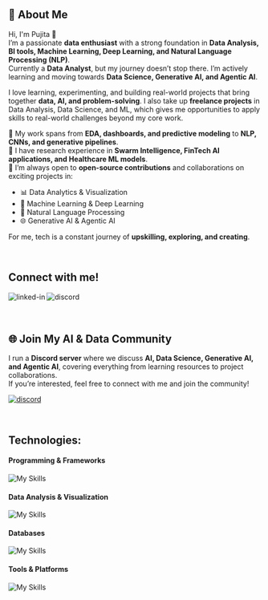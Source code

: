 ## 🌟 About Me  
Hi, I'm Pujita 👋
<br>
I’m a passionate **data enthusiast** with a strong foundation in **Data Analysis, BI tools, Machine Learning, Deep Learning, and Natural Language Processing (NLP)**.  
Currently a **Data Analyst**, but my journey doesn’t stop there. I’m actively learning and moving towards **Data Science, Generative AI, and Agentic AI**.  

I love learning, experimenting, and building real-world projects that bring together **data, AI, and problem-solving**. I also take up **freelance projects** in Data Analysis, Data Science, and ML, which gives me opportunities to apply skills to real-world challenges beyond my core work. 

🔹 My work spans from **EDA, dashboards, and predictive modeling** to **NLP, CNNs, and generative pipelines**.  
🔹 I have research experience in **Swarm Intelligence, FinTech AI applications, and Healthcare ML models**.  
🔹 I’m always open to **open-source contributions** and collaborations on exciting projects in:  
- 📊 Data Analytics & Visualization  
- 🤖 Machine Learning & Deep Learning  
- 🧠 Natural Language Processing  
- 🌐 Generative AI & Agentic AI  

For me, tech is a constant journey of **upskilling, exploring, and creating**.  

<br>

## Connect with me!
<a href=https://www.linkedin.com/in/pujitasunnapu/><img align="left" alt="linked-in" src="https://img.shields.io/badge/linkedin-%230077B5.svg?&style=for-the-badge&logo=linkedin&logoColor=white" /></a>
<a href=https://discord.com/users/mugglewitch28><img align="left" alt="discord" src="https://img.shields.io/badge/Discord-7289DA?style=for-the-badge&logo=discord&logoColor=white" /></a>

<br><br><br>

## 🌐 Join My AI & Data Community  

I run a **Discord server** where we discuss **AI, Data Science, Generative AI, and Agentic AI**, covering everything from learning resources to project collaborations.  
If you’re interested, feel free to connect with me and join the community!  

<a href="https://discord.gg/79yTHbWs6y"><img alt="discord" src="https://img.shields.io/badge/Join%20My%20Discord-5865F2?style=for-the-badge&logo=discord&logoColor=white" /></a> 

<br>

## Technologies:

#### Programming & Frameworks  
![My Skills](https://go-skill-icons.vercel.app/api/icons?i=python,r,c,java,numpy,pandas,matplotlib,seaborn,scikitlearn,tensorflow,pytorch,flask)

#### Data Analysis & Visualization  
![My Skills](https://go-skill-icons.vercel.app/api/icons?i=excel,tableau,looker)

#### Databases  
![My Skills](https://go-skill-icons.vercel.app/api/icons?i=mysql,sqlite,postgresql) 
<!-- Powerbi, Microsoft Sql Server  --> 

#### Tools & Platforms  
![My Skills](https://go-skill-icons.vercel.app/api/icons?i=git,github,vscode,pycharm,anaconda)  

<!--
#### Programming & Tools 
![My Skills](https://go-skill-icons.vercel.app/api/icons?i=python,r,numpy,pandas,matplotlib,seaborn,tensorflow,scikitlearn)
#### Web-Development
![My Skills](https://skillicons.dev/icons?i=html,css,js)
#### Programming Languages and Frameworks
![My Skills](https://skillicons.dev/icons?i=c,cpp,java,python,go,flask,django,rust,solidity)
#### Databases
![My Skills](https://skillicons.dev/icons?i=mysql,mongodb,postgresql,redis,firebase,supabase)
#### Tools
![My Skills](https://skillicons.dev/icons?i=vscode,postman,git,github,docker,ai,blender)
-->


<!--
## Connect with me
<a href=https://twitter.com/Srikarismad><img align="left" alt="twitter" src="https://img.shields.io/badge/twitter-%231DA1F2.svg?&style=for-the-badge&logo=twitter&logoColor=white" /></a>
<a href="https://www.instagram.com/Srikarmk/"><img align="left" alt="instagram" src="https://img.shields.io/badge/Instagram-E4405F?style=for-the-badge&logo=instagram&logoColor=white" /></a>

# 📊 GitHub Stats:
![](https://github-readme-stats.vercel.app/api?username=pujitasunnapu&theme=tokyonight&hide_border=false&include_all_commits=true&count_private=true)<br/>
![](https://github-readme-streak-stats.herokuapp.com/?user=pujitasunnapu&theme=tokyonight&hide_border=false)<br/>
![](https://github-readme-stats.vercel.app/api/top-langs/?username=pujitasunnapu&theme=tokyonight&hide_border=false&include_all_commits=true&count_private=true&layout=compact)
-->

<!-- Extra
## Leetcode Badges !
![LeetCode Badges](https://leetcode-badge-showcase.vercel.app/api?username=pujitasunnapu&theme=dracula)

## 📝 My Blogs:
-->

<!--
**pujitasunnapu/pujitasunnapu** is a ✨ _special_ ✨ repository because its `README.md` (this file) appears on your GitHub profile.

Here are some ideas to get you started:

- 🔭 I’m currently working on ...
- 🌱 I’m currently learning ...
- 👯 I’m looking to collaborate on ...
- 🤔 I’m looking for help with ...
- 💬 Ask me about ...
- 📫 How to reach me: ...
- 😄 Pronouns: ...
- ⚡ Fun fact: ...
-->
